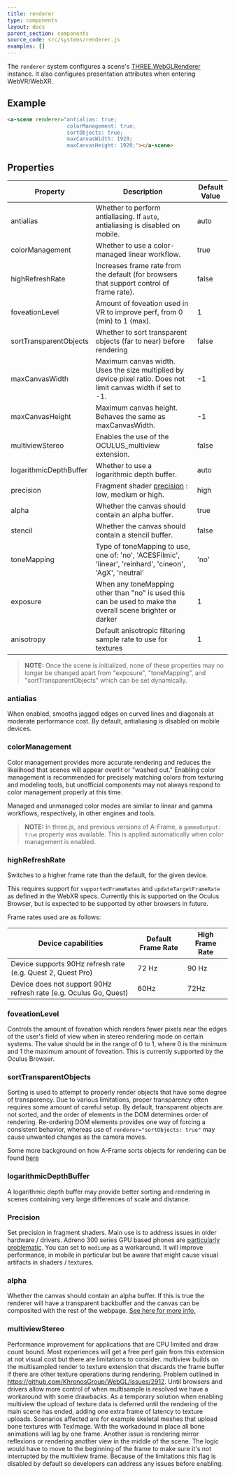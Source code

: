 ```yaml
---
title: renderer
type: components
layout: docs
parent_section: components
source_code: src/systems/renderer.js
examples: []
---
```


The `renderer` system configures a scene's
[THREE.WebGLRenderer](https://threejs.org/docs/#api/renderers/WebGLRenderer) instance.
It also configures presentation attributes when entering WebVR/WebXR.

## Example

```html
<a-scene renderer="antialias: true;
                   colorManagement: true;
                   sortObjects: true;
                   maxCanvasWidth: 1920;
                   maxCanvasHeight: 1920;"></a-scene>
```

## Properties

[precision]: #precision

| Property                | Description                                                                     | Default Value |
|-------------------------|---------------------------------------------------------------------------------|---------------|
| antialias               | Whether to perform antialiasing. If `auto`, antialiasing is disabled on mobile. | auto          |
| colorManagement         | Whether to use a color-managed linear workflow.                                 | true          |
| highRefreshRate         | Increases frame rate from the default (for browsers that support control of frame rate). | false         |
| foveationLevel          | Amount of foveation used in VR to improve perf, from 0 (min) to 1 (max).        | 1             |
| sortTransparentObjects | Whether to sort transparent objects (far to near) before rendering | false |
| maxCanvasWidth          | Maximum canvas width. Uses the size multiplied by device pixel ratio. Does not limit canvas width if set to -1.                                | -1            |
| maxCanvasHeight         | Maximum canvas height. Behaves the same as maxCanvasWidth.                      | -1          |
| multiviewStereo         | Enables the use of the OCULUS_multiview extension.                              | false         |
| logarithmicDepthBuffer  | Whether to use a logarithmic depth buffer.                                      | auto          |
| precision               | Fragment shader [precision][precision] : low, medium or high.                   | high          |
| alpha                   | Whether the canvas should contain an alpha buffer.                              | true          |
| stencil                 | Whether the canvas should contain a stencil buffer.                             | false         |
| toneMapping             | Type of toneMapping to use, one of: 'no', 'ACESFilmic', 'linear', 'reinhard', 'cineon', 'AgX', 'neutral'  | 'no'          |
| exposure                | When any toneMapping other than "no" is used this can be used to make the overall scene brighter or darker  | 1          |
| anisotropy              | Default anisotropic filtering sample rate to use for textures                   | 1             |

> **NOTE:** Once the scene is initialized, none of these properties may no longer be changed apart from "exposure", "toneMapping", and "sortTransparentObjects" which can be set dynamically.

### antialias

When enabled, smooths jagged edges on curved lines and diagonals at moderate performance cost.
By default, antialiasing is disabled on mobile devices.

### colorManagement

Color management provides more accurate rendering and reduces the likelihood that scenes
will appear overlit or "washed out." Enabling color management is recommended for precisely
matching colors from texturing and modeling tools, but unofficial components may not always
respond to color management properly at this time.

Managed and unmanaged color modes are similar to linear and gamma workflows, respectively, in
other engines and tools.

> **NOTE:** In three.js, and previous versions of A-Frame, a `gammaOutput: true` property was
> available. This is applied automatically when color management is enabled.

### highRefreshRate

Switches to a higher frame rate than the default, for the given device.

This requires support for  `supportedFrameRates` and `updateTargetFrameRate` as defined in the WebXR specs.  Currently this is supported on the Oculus Browser, but is expected to be supported by other browsers in future.

Frame rates used are as follows:

| Device capabilities                                          | Default Frame Rate | High Frame Rate |
| ------------------------------------------------------------ | ------------------ | --------------- |
| Device supports 90Hz refresh rate (e.g. Quest 2, Quest Pro)  | 72 Hz              | 90 Hz           |
| Device does not support 90Hz refresh rate (e.g. Oculus Go, Quest) | 60Hz               | 72Hz            |

### foveationLevel

Controls the amount of foveation which renders fewer pixels near the edges of the user's field of view
when in stereo rendering mode on certain systems. The value should be in the range of 0 to 1, where
0 is the minimum and 1 the maximum amount of foveation. This is currently supported by the Oculus Browser.


### sortTransparentObjects

[sorting]: ../introduction/faq.md#what-order-does-a-frame-render-objects-in

Sorting is used to attempt to properly render objects that have some degree of transparency.
Due to various limitations, proper transparency often requires some amount of careful setup.
By default, transparent objects are not sorted, and the order of elements in the DOM determines order of
rendering. Re-ordering DOM elements provides one way of forcing a consistent behavior, whereas
use of `renderer="sortObjects: true"` may cause unwanted changes as the camera moves.

Some more background on how A-Frame sorts objects for rendering can be found [here][sorting]

### logarithmicDepthBuffer

A logarithmic depth buffer may provide better sorting and rendering in scenes containing very
large differences of scale and distance.

### Precision

Set precision in fragment shaders. Main use is to address issues in older hardware / drivers. Adreno 300 series GPU based phones are [particularly problematic](https://github.com/mrdoob/three.js/issues/14137). You can set to `mediump` as a workaround. It will improve performance, in mobile in particular but be aware that might cause visual artifacts in shaders / textures.

### alpha

Whether the canvas should contain an alpha buffer. If this is true the renderer will have a transparent backbuffer and the canvas can be composited with the rest of the webpage. [See here for more info.](https://webglfundamentals.org/webgl/lessons/webgl-and-alpha.html)

### multiviewStereo

Performance improvement for applications that are CPU limited and draw count bound. Most experiences will get a free perf gain from this extension at not visual cost but there are limitations to consider. multiview builds on the multisampled render to texture extension that discards the frame buffer if there are other texture operations during rendering. Problem outlined in https://github.com/KhronosGroup/WebGL/issues/2912. Until browsers and drivers allow more control of when multisample is resolved we have a workaround with some drawbacks. As a temporary solution when enabling multiview the upload of texture data is deferred until the rendering of the main scene has ended, adding one extra frame of latency to texture uploads. Scenarios affected are for example skeletal meshes that upload bone textures with TexImage. With the workadound in place all bone animations will lag by one frame. Another issue is rendering mirror reflexions or rendering another view in the middle of the scene. The logic would have to move to the beginning of the frame to make sure it's not interrupted by the multiview frame. Because of the limitations this flag is disabled by default so developers can address any issues before enabling.
